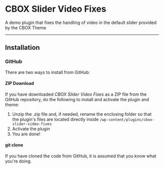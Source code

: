 CBOX Slider Video Fixes
=======================

A demo plugin that fixes the handling of video in the default slider provided by the CBOX Theme

---

## Installation ##

### GitHub ###

There are two ways to install from GitHub:

#### ZIP Download ####

If you have downloaded *CBOX Slider Video Fixes* as a ZIP file from the GitHub repository, do the following to install and activate the plugin and theme:

1. Unzip the .zip file and, if needed, rename the enclosing folder so that the plugin's files are located directly inside `/wp-content/plugins/cbox-slider-video-fixes`
2. Activate the plugin
4. You are done!

#### git clone ####

If you have cloned the code from GitHub, it is assumed that you know what you're doing.

